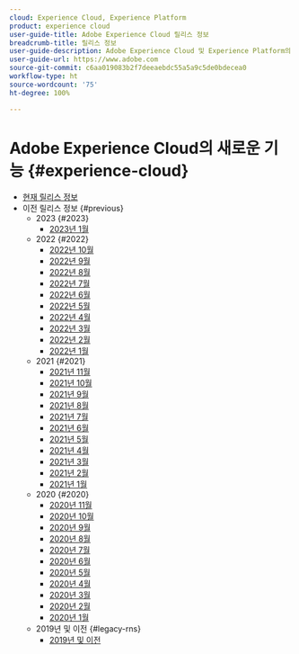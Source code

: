```yaml
---
cloud: Experience Cloud, Experience Platform
product: experience cloud
user-guide-title: Adobe Experience Cloud 릴리스 정보
breadcrumb-title: 릴리스 정보
user-guide-description: Adobe Experience Cloud 및 Experience Platform의 새로운 기능, 수정 사항 및 중요 공지 사항에 대해 알아봅니다.
user-guide-url: https://www.adobe.com
source-git-commit: c6aa019083b2f7deeaebdc55a5a9c5de0bdecea0
workflow-type: ht
source-wordcount: '75'
ht-degree: 100%

---
```



# Adobe Experience Cloud의 새로운 기능 {#experience-cloud}

+ [현재 릴리스 정보](current.md)
+ 이전 릴리스 정보 {#previous}
   + 2023 {#2023}
      + [2023년 1월](c-legacy-releases/2023/01112023.md)
   + 2022 {#2022}
      + [2022년 10월](c-legacy-releases/2022/10052022.md)
      + [2022년 9월](c-legacy-releases/2022/09072022.md)
      + [2022년 8월](c-legacy-releases/2022/08172022.md)
      + [2022년 7월](c-legacy-releases/2022/07202022.md)
      + [2022년 6월](c-legacy-releases/2022/06152022.md)
      + [2022년 5월](c-legacy-releases/2022/05182022.md)
      + [2022년 4월](c-legacy-releases/2022/04202022.md)
      + [2022년 3월](c-legacy-releases/2022/03232022.md)
      + [2022년 2월](c-legacy-releases/2022/02162022.md)
      + [2022년 1월](c-legacy-releases/2022/01192022.md)
   + 2021 {#2021}
      + [2021년 11월](c-legacy-releases/2021/10282021.md)
      + [2021년 10월](c-legacy-releases/2021/10072021.md)
      + [2021년 9월](c-legacy-releases/2021/09152021.md)
      + [2021년 8월](c-legacy-releases/2021/08192021.md)
      + [2021년 7월](c-legacy-releases/2021/07222021.md)
      + [2021년 6월](c-legacy-releases/2021/06172021.md)
      + [2021년 5월](c-legacy-releases/2021/05202021.md)
      + [2021년 4월](c-legacy-releases/2021/04222021.md)
      + [2021년 3월](c-legacy-releases/2021/03252021.md)
      + [2021년 2월](c-legacy-releases/2021/02182021.md)
      + [2021년 1월](c-legacy-releases/2021/01142021.md)
   + 2020 {#2020}
      + [2020년 11월](c-legacy-releases/2020/10292020.md)
      + [2020년 10월](c-legacy-releases/2020/10082020.md)
      + [2020년 9월](c-legacy-releases/2020/09102020.md)
      + [2020년 8월](c-legacy-releases/2020/08132020.md)
      + [2020년 7월](c-legacy-releases/2020/07162020.md)
      + [2020년 6월](c-legacy-releases/2020/06182020.md)
      + [2020년 5월](c-legacy-releases/2020/05212020.md)
      + [2020년 4월](c-legacy-releases/2020/04162020.md)
      + [2020년 3월](c-legacy-releases/2020/03122020.md)
      + [2020년 2월](c-legacy-releases/2020/02202020.md)
      + [2020년 1월](c-legacy-releases/2020/01162020.md)
   + 2019년 및 이전 {#legacy-rns}
      + [2019년 및 이전](c-legacy-releases/2019-earlier.md)
